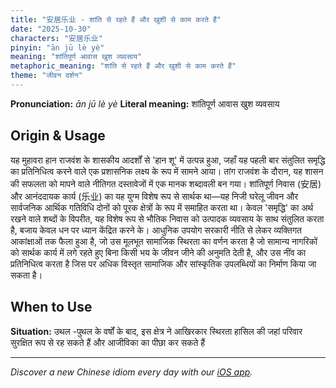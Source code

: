 ```yaml
---
title: "安居乐业 - शांति से रहते हैं और खुशी से काम करते हैं"
date: "2025-10-30"
characters: "安居乐业"
pinyin: "ān jū lè yè"
meaning: "शांतिपूर्ण आवास खुश व्यवसाय"
metaphoric_meaning: "शांति से रहते हैं और खुशी से काम करते हैं"
theme: "जीवन दर्शन"
---
```


**Pronunciation:** *ān jū lè yè*
**Literal meaning:** शांतिपूर्ण आवास खुश व्यवसाय

## Origin & Usage

यह मुहावरा हान राजवंश के शासकीय आदर्शों से 'हान शू' में उत्पन्न हुआ, जहाँ यह पहली बार संतुलित समृद्धि का प्रतिनिधित्व करने वाले एक प्रशासनिक लक्ष्य के रूप में सामने आया। तांग राजवंश के दौरान, यह शासन की सफलता को मापने वाले नीतिगत दस्तावेजों में एक मानक शब्दावली बन गया। शांतिपूर्ण निवास (安居) और आनंददायक कार्य (乐业) का यह युग्म विशेष रूप से सार्थक था—यह निजी घरेलू जीवन और सार्वजनिक आर्थिक गतिविधि दोनों को पूरक क्षेत्रों के रूप में समाहित करता था। केवल 'समृद्धि' का अर्थ रखने वाले शब्दों के विपरीत, यह विशेष रूप से भौतिक निवास को उत्पादक व्यवसाय के साथ संतुलित करता है, बजाय केवल धन पर ध्यान केंद्रित करने के। आधुनिक उपयोग सरकारी नीति से लेकर व्यक्तिगत आकांक्षाओं तक फैला हुआ है, जो उस मूलभूत सामाजिक स्थिरता का वर्णन करता है जो सामान्य नागरिकों को सार्थक कार्य में लगे रहते हुए बिना किसी भय के जीवन जीने की अनुमति देती है, और उस नींव का प्रतिनिधित्व करता है जिस पर अधिक विस्तृत सामाजिक और सांस्कृतिक उपलब्धियों का निर्माण किया जा सकता है।

## When to Use

**Situation:** उथल -पुथल के वर्षों के बाद, इस क्षेत्र ने आखिरकार स्थिरता हासिल की जहां परिवार सुरक्षित रूप से रह सकते हैं और आजीविका का पीछा कर सकते हैं

---

*Discover a new Chinese idiom every day with our [iOS app](https://apps.apple.com/us/app/daily-chinese-idioms/id6740611324).*
